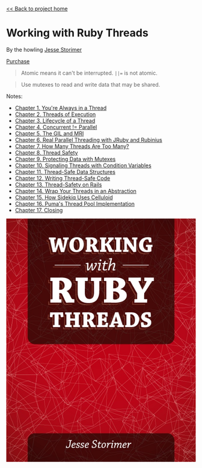 [&lt;&lt; Back to project home](../README.md)

# Working with Ruby Threads

By the howling [Jesse Storimer](http://www.jstorimer.com/)

[Purchase](http://www.jstorimer.com/products/working-with-ruby-threads)

> Atomic means it can't be interrupted. `||=` is not atomic.

> Use mutexes to read and write data that may be shared.

Notes:

- [Chapter 1. You're Always in a Thread](ch01-you-re-always-in-a-thread.md)
- [Chapter 2. Threads of Execution](ch02-threads-of-execution.md)
- [Chapter 3. Lifecycle of a Thread](ch03-lifecycle-of-a-thread.md)
- [Chapter 4. Concurrent != Parallel](ch04-concurrent-is-not-parallel.md)
- [Chapter 5. The GIL and MRI](ch05-the-gil-and-mri.md)
- [Chapter 6. Real Parallel Threading with JRuby and Rubinius](ch06-real-parallel-threading-with-jruby-and-rubinius.md)
- [Chapter 7. How Many Threads Are Too Many?](ch07-how-many-threads-are-too-many.md)
- [Chapter 8. Thread Safety](ch08-thread-safety.md)
- [Chapter 9. Protecting Data with Mutexes](ch09-protecting-data-with-mutexes.md)
- [Chapter 10. Signaling Threads with Condition Variables](ch10-signaling-threads-with-condition-variables.md)
- [Chapter 11. Thread-Safe Data Structures](ch11-thread-safe-data-structures.md)
- [Chapter 12. Writing Thread-Safe Code](ch12-writing-thread-safe-code.md)
- [Chapter 13. Thread-Safety on Rails](ch13-thread-safety-on-rails.md)
- [Chapter 14. Wrap Your Threads in an Abstraction](ch14-wrap-your-threads-in-an-abstraction.md)
- [Chapter 15. How Sidekiq Uses Celluloid](ch15-how-sidekiq-uses-celluloid.md)
- [Chapter 16. Puma's Thread Pool Implementation](ch16-puma-s-thread-pool-implementation.md)
- [Chapter 17. Closing](ch17-closing.md)

![book cover](working-with-ruby-threads-cover.jpg)
